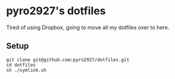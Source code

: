 # pyro2927's dotfiles

Tired of using Dropbox, going to move all my dotfiles over to here.

## Setup

    git clone git@github.com:pyro2927/dotfiles.git
    cd dotfiles
    sh ./symlink.sh
